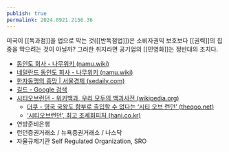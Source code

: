 ```yaml
---
publish: true
permalink: 2024.0921.2156.36
---
```

미국이 [[독과점]]을 법으로 막는 것([[반독점법]])은 소비자권익 보호보다 [[권력]]의 집중을 막으려는 것이 아닐까? 그러한 취지라면 공기업의 [[민영화]]는 정반대의 조치다.

- [동인도 회사 - 나무위키 (namu.wiki)](https://namu.wiki/w/%EB%8F%99%EC%9D%B8%EB%8F%84%20%ED%9A%8C%EC%82%AC)
- [네덜란드 동인도 회사 - 나무위키 (namu.wiki)](https://namu.wiki/w/%EB%84%A4%EB%8D%9C%EB%9E%80%EB%93%9C%20%EB%8F%99%EC%9D%B8%EB%8F%84%20%ED%9A%8C%EC%82%AC)
- [한자동맹의 흥망 | 서울경제 (sedaily.com)](https://www.sedaily.com/NewsView/1OG1PY5Z6F)
- [길드 - Google 검색](https://www.google.com/search?q=%EA%B8%B8%EB%93%9C&newwindow=1&sca_esv=ab02dd2696e7e4b9&sxsrf=ACQVn0-lt8ohfNIKg4One2EAssAXhFPFGA%3A1711482590807&ei=3iYDZojoMI2x0-kPmaOzkAo&udm=&ved=0ahUKEwiIz_S-2ZKFAxWN2DQHHZnRDKIQ4dUDCBA&uact=5&oq=%EA%B8%B8%EB%93%9C&gs_lp=Egxnd3Mtd2l6LXNlcnAiBuq4uOuTnDIKECMYgAQYigUYJzIKEC4YgAQYFBiHAjIKEAAYgAQYigUYQzIIEC4YgAQY1AIyBRAAGIAEMgUQABiABDIFEAAYgAQyBRAAGIAEMgUQABiABDIFEAAYgARIxB1Q7g9YvxNwA3gBkAEAmAGHAaAB-wSqAQMwLjW4AQPIAQD4AQGYAgWgApgCwgIKEAAYRxjWBBiwA8ICCxAAGIAEGLEDGIMBwgIOEC4YgAQYsQMYgwEY1ALCAgsQLhiABBixAxiDAcICBBAAGAOYAwCIBgGQBgqSBwMzLjKgB_BV&sclient=gws-wiz-serp)
- [시티오브런던 - 위키백과, 우리 모두의 백과사전 (wikipedia.org)](https://ko.wikipedia.org/wiki/%EC%8B%9C%ED%8B%B0%EC%98%A4%EB%B8%8C%EB%9F%B0%EB%8D%98)
	- [더쿠 - 영국 국왕도 함부로 출입할 수 없다는 ‘시티 오브 런던’ (theqoo.net)](https://theqoo.net/square/3154465841?filter_mode=normal&page=23)
	- [‘시티오브런던’, 최고 조세회피처 (hani.co.kr)](https://h21.hani.co.kr/arti/economy/economy_general/34634.html)
- 연방준비은행
- 런던증권거래소 / 뉴욕증권거래소 / 나스닥
- 자율규제기관 Self Regulated Organization, SRO

